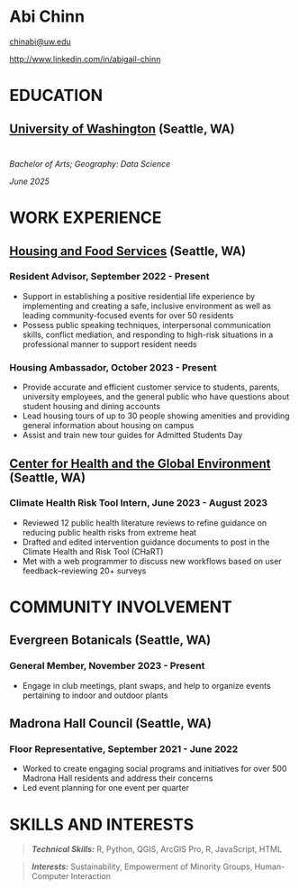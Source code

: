 # Abi Chinn

chinabi@uw.edu

http://www.linkedin.com/in/abigail-chinn

# EDUCATION

## [University of Washington](https://www.washington.edu/) (Seattle, WA)

<img src="https://hsasf.hsa.washington.edu/wp-content/uploads/2018/09/UW-Logo.png" width="10" height="10">

*Bachelor of Arts; Geography: Data Science*

*June 2025*

# WORK EXPERIENCE

## [Housing and Food Services](https://twww.hfs.washington.edu/Home) (Seattle, WA)

### Resident Advisor, September 2022 - Present

- Support in establishing a positive residential life experience by implementing and creating a safe, inclusive environment as well as leading community-focused events for over 50 residents
- Possess public speaking techniques, interpersonal communication skills, conflict mediation, and responding to high-risk situations in a professional manner to support resident needs

### Housing Ambassador, October 2023 - Present
- Provide accurate and efficient customer service to students, parents, university employees, and the general public who have questions about student housing and dining accounts
- Lead housing tours of up to 30 people showing amenities and providing general information about housing on campus 
- Assist and train new tour guides for Admitted Students Day

## [Center for Health and the Global Environment](https://deohs.washington.edu/change/) (Seattle, WA)

### Climate Health Risk Tool Intern, June 2023 - August 2023
- Reviewed 12 public health literature reviews to refine guidance on reducing public health risks from extreme heat
- Drafted and edited intervention guidance documents to post in the Climate Health and Risk Tool (CHaRT)
- Met with a web programmer to discuss new workflows based on user feedback–reviewing 20+ surveys

# COMMUNITY INVOLVEMENT

## Evergreen Botanicals (Seattle, WA)

### General Member, November 2023 - Present
- Engage in club meetings, plant swaps, and help to organize events pertaining to indoor and outdoor plants

## Madrona Hall Council (Seattle, WA) 

### Floor Representative, September 2021 - June 2022
- Worked to create engaging social programs and initiatives for over 500 Madrona Hall residents and address their concerns
- Led event planning for one event per quarter

# SKILLS AND INTERESTS

> ***Technical Skills:*** R, Python, QGIS, ArcGIS Pro, R, JavaScript, HTML

> ***Interests:*** Sustainability, Empowerment of Minority Groups, Human-Computer Interaction